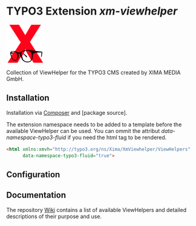 # TYPO3 Extension *xm-viewhelper*
![ddev logo](Resources/Public/xm-viewhelper-100.png)

Collection of ViewHelper for the TYPO3 CMS created by XIMA MEDIA GmbH.

## Installation

Installation via [Composer](https://getcomposer.org/) and [package source].

The extension namespace needs to be added to a template before the available ViewHelper can be used. You can ommit the attribut _data-namespace-typo3-fluid_ if you need the html tag to be rendered.

```html
<html xmlns:xmvh="http://typo3.org/ns/Xima/XmViewhelper/ViewHelpers"
      data-namespace-typo3-fluid="true">
```

## Configuration

## Documentation

The repository [Wiki](https://github.com/xima-media/xm-viewhelper/wiki) contains a list of available ViewHelpers and detailed descriptions of their purpose and use.


